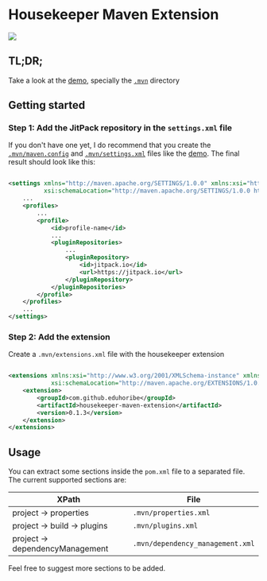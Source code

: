 # Housekeeper Maven Extension

[![](https://jitpack.io/v/eduhoribe/housekeeper-maven-extension.svg)](https://jitpack.io/#eduhoribe/housekeeper-maven-extension)

## TL;DR;

Take a look at the [demo](https://github.com/eduhoribe/housekeeper-demo),
specially the [`.mvn`](https://github.com/eduhoribe/housekeeper-demo/blob/master/.mvn) directory

## Getting started

### Step 1: Add the JitPack repository in the `settings.xml` file

If you don't have one yet, I do recommend that you create
the [`.mvn/maven.config`](https://github.com/eduhoribe/housekeeper-demo/blob/master/.mvn/maven.config)
and [`.mvn/settings.xml`](https://github.com/eduhoribe/housekeeper-demo/blob/master/.mvn/settings.xml) files like
the [demo](https://github.com/eduhoribe/housekeeper-demo).
The final result should look like this:

```xml

<settings xmlns="http://maven.apache.org/SETTINGS/1.0.0" xmlns:xsi="http://www.w3.org/2001/XMLSchema-instance"
          xsi:schemaLocation="http://maven.apache.org/SETTINGS/1.0.0 https://maven.apache.org/xsd/settings-1.0.0.xsd">
    ...
    <profiles>
        ...
        <profile>
            <id>profile-name</id>
            ...
            <pluginRepositories>
                ...
                <pluginRepository>
                    <id>jitpack.io</id>
                    <url>https://jitpack.io</url>
                </pluginRepository>
            </pluginRepositories>
        </profile>
    </profiles>
    ...
</settings>
```

### Step 2: Add the extension

Create a `.mvn/extensions.xml` file with the housekeeper extension

```xml

<extensions xmlns:xsi="http://www.w3.org/2001/XMLSchema-instance" xmlns="http://maven.apache.org/EXTENSIONS/1.0.0"
            xsi:schemaLocation="http://maven.apache.org/EXTENSIONS/1.0.0 http://maven.apache.org/xsd/core-extensions-1.0.0.xsd">
    <extension>
        <groupId>com.github.eduhoribe</groupId>
        <artifactId>housekeeper-maven-extension</artifactId>
        <version>0.1.3</version>
    </extension>
</extensions>
```

## Usage

You can extract some sections inside the `pom.xml` file to a separated file. The current supported sections are:

| XPath                          | File                             |
|--------------------------------|----------------------------------|
| project → properties           | `.mvn/properties.xml`            |
| project → build → plugins      | `.mvn/plugins.xml`               |
| project → dependencyManagement | `.mvn/dependency_management.xml` |

Feel free to suggest more sections to be added.